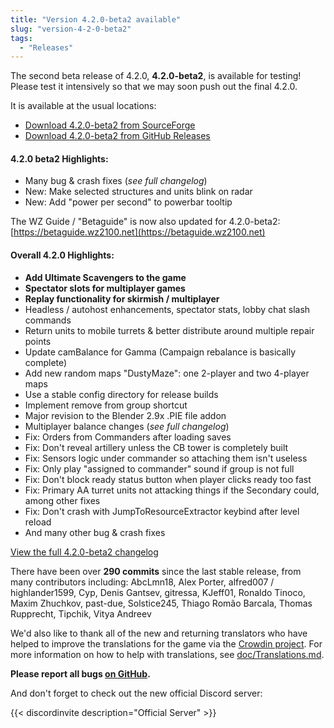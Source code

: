 ```yaml
---
title: "Version 4.2.0-beta2 available"
slug: "version-4-2-0-beta2"
tags:
  - "Releases"
---
```


The second beta release of 4.2.0, **4.2.0-beta2**, is available for testing! Please test it intensively so that we may soon push out the final 4.2.0.

It is available at the usual locations:
- [Download 4.2.0-beta2 from SourceForge](https://sourceforge.net/projects/warzone2100/files/releases/4.2.0-beta2/)
- [Download 4.2.0-beta2 from GitHub Releases](https://github.com/Warzone2100/warzone2100/releases/tag/4.2.0-beta2)

#### 4.2.0 beta2 Highlights:
- Many bug & crash fixes (_see full changelog_)
- New: Make selected structures and units blink on radar
- New: Add "power per second" to powerbar tooltip

The WZ Guide / "Betaguide" is now also updated for 4.2.0-beta2: [https://betaguide.wz2100.net](https://betaguide.wz2100.net)

#### Overall 4.2.0 Highlights:

- **Add Ultimate Scavengers to the game**
- **Spectator slots for multiplayer games**
- **Replay functionality for skirmish / multiplayer**
- Headless / autohost enhancements, spectator stats, lobby chat slash commands
- Return units to mobile turrets & better distribute around multiple repair points
- Update camBalance for Gamma (Campaign rebalance is basically complete)
- Add new random maps "DustyMaze": one 2-player and two 4-player maps
- Use a stable config directory for release builds
- Implement remove from group shortcut
- Major revision to the Blender 2.9x .PIE file addon
- Multiplayer balance changes (_see full changelog_)
- Fix: Orders from Commanders after loading saves
- Fix: Don't reveal artillery unless the CB tower is completely built
- Fix: Sensors logic under commander so attaching them isn't useless
- Fix: Only play "assigned to commander" sound if group is not full
- Fix: Don't block ready status button when player clicks ready too fast
- Fix: Primary AA turret units not attacking things if the Secondary could, among other fixes
- Fix: Don't crash with JumpToResourceExtractor keybind after level reload
- And many other bug & crash fixes

[View the full 4.2.0-beta2 changelog](https://github.com/Warzone2100/warzone2100/raw/4.2.0-beta2/ChangeLog)

There have been over **290 commits** since the last stable release, from many contributors including: AbcLmn18, Alex Porter, alfred007 / highlander1599, Cyp, Denis Gantsev, gitressa, KJeff01, Ronaldo Tinoco, Maxim Zhuchkov, past-due, Solstice245, Thiago Romão Barcala, Thomas Rupprecht, Tipchik, Vitya Andreev

We'd also like to thank all of the new and returning translators who have helped to improve the translations for the game via the [Crowdin project](https://crowdin.com/project/warzone2100). For more information on how to help with translations, see [doc/Translations.md](https://github.com/Warzone2100/warzone2100/blob/master/doc/Translations.md#how-do-i-help-translate).

**Please report all bugs [on GitHub](https://github.com/Warzone2100/warzone2100/issues).**

And don't forget to check out the new official Discord server:

{{< discordinvite description="Official Server" >}}

